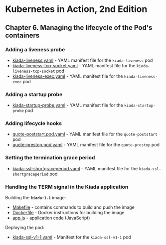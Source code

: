 # Kubernetes in Action, 2nd Edition

## Chapter 6. Managing the lifecycle of the Pod's containers


### Adding a liveness probe
- [kiada-liveness.yaml](kiada-liveness.yaml) - YAML manifest file for the `kiada-liveness` pod
- [kiada-liveness-tcp-socket.yaml](kiada-liveness-tcp-socket.yaml) - YAML manifest file for the `kiada-liveness-tcp-socket` pod
- [kiada-liveness-exec.yaml](kiada-liveness-exec.yaml) - YAML manifest file for the `kiada-liveness-exec` pod

### Adding a startup probe
- [kiada-startup-probe.yaml](kiada-startup-probe.yaml) - YAML manifest file for the `kiada-startup-probe` pod

### Adding lifecycle hooks
- [quote-poststart.pod.yaml](quote-poststart.pod.yaml) - YAML manifest file for the `quote-poststart` pod
- [quote-prestop.pod.yaml](quote-prestop.pod.yaml) - YAML manifest file for the `quote-prestop` pod

### Setting the termination grace period
- [kiada-ssl-shortgraceperiod.yaml](kiada-ssl-shortgraceperiod.yaml) - YAML manifest file for the `kiada-ssl-shortgraceperiod` pod

### Handling the TERM signal in the Kiada application
Building the **`kiada:1.1`** image:
- [Makefile](kiada-0.3-image/Makefile) - contains commands to build and push the image
- [Dockerfile](kiada-0.3-image/Dockerfile) - Docker instructions for building the image
- [app.js](kiada-0.3-image/app.js) - application code (JavaScript)

Deploying the pod:
- [kiada-ssl-v1-1.yaml](kiada-ssl-v1-1.yaml) - Manifest for the `kiada-ssl-v1-1` pod

